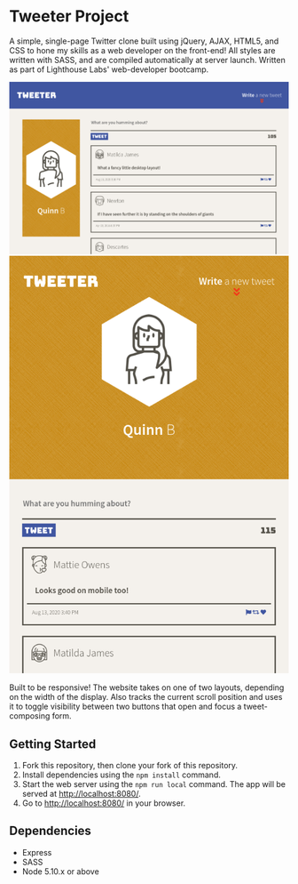 # Tweeter Project

A simple, single-page Twitter clone built using jQuery, AJAX, HTML5, and CSS to hone my skills as a web developer on the front-end! All styles are written with SASS, and are compiled automatically at server launch. Written as part of Lighthouse Labs' web-developer bootcamp.

![Desktop View](https://github.com/quinnvoker/tweeter/blob/master/docs/images/desktop.png) ![Mobile View](https://github.com/quinnvoker/tweeter/blob/master/docs/images/mobile.png)

Built to be responsive! The website takes on one of two layouts, depending on the width of the display. Also tracks the current scroll position and uses it to toggle visibility between two buttons that open and focus a tweet-composing form.

## Getting Started

1. Fork this repository, then clone your fork of this repository.
2. Install dependencies using the `npm install` command.
3. Start the web server using the `npm run local` command. The app will be served at <http://localhost:8080/>.
4. Go to <http://localhost:8080/> in your browser.

## Dependencies

- Express
- SASS
- Node 5.10.x or above

